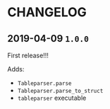 # CHANGELOG

## 2019-04-09 `1.0.0`

First release!!!

Adds:

- `Tableparser.parse`
- `Tableparser.parse_to_struct`
- `tableparser` executable

